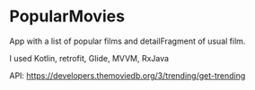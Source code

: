 # PopularMovies
App with a list of popular films and detailFragment of usual film.

I used Kotlin, retrofit, Glide, MVVM, RxJava

API:
https://developers.themoviedb.org/3/trending/get-trending


